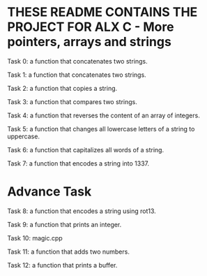 # THESE README CONTAINS THE PROJECT FOR ALX C - More pointers, arrays and strings

Task 0:  a function that concatenates two strings.

Task 1:  a function that concatenates two strings.

Task 2:  a function that copies a string.

Task 3: a function that compares two strings.

Task 4: a function that reverses the content of an array of integers.

Task 5:  a function that changes all lowercase letters of a string to uppercase.

Task 6: a function that capitalizes all words of a string.

Task 7: a function that encodes a string into 1337.

# Advance Task

Task 8: a function that encodes a string using rot13.

Task 9: a function that prints an integer.

Task 10: magic.cpp

Task 11: a function that adds two numbers.

Task 12: a function that prints a buffer.

